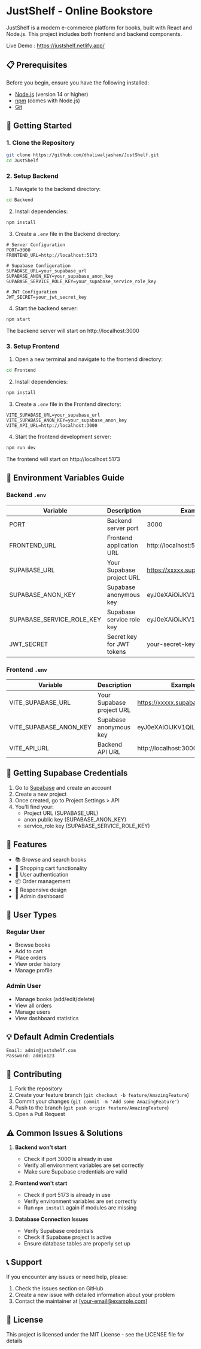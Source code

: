 # JustShelf - Online Bookstore

JustShelf is a modern e-commerce platform for books, built with React and Node.js. This project includes both frontend and backend components.

Live Demo : https://justshelf.netlify.app/

## 📋 Prerequisites

Before you begin, ensure you have the following installed:
- [Node.js](https://nodejs.org/) (version 14 or higher)
- [npm](https://www.npmjs.com/) (comes with Node.js)
- [Git](https://git-scm.com/)

## 🚀 Getting Started

### 1. Clone the Repository

```bash
git clone https://github.com/dhaliwaljashan/JustShelf.git
cd JustShelf
```

### 2. Setup Backend

1. Navigate to the backend directory:
```bash
cd Backend
```

2. Install dependencies:
```bash
npm install
```

3. Create a `.env` file in the Backend directory:
```env
# Server Configuration
PORT=3000
FRONTEND_URL=http://localhost:5173

# Supabase Configuration
SUPABASE_URL=your_supabase_url
SUPABASE_ANON_KEY=your_supabase_anon_key
SUPABASE_SERVICE_ROLE_KEY=your_supabase_service_role_key

# JWT Configuration
JWT_SECRET=your_jwt_secret_key
```

4. Start the backend server:
```bash
npm start
```

The backend server will start on http://localhost:3000

### 3. Setup Frontend

1. Open a new terminal and navigate to the frontend directory:
```bash
cd Frontend
```

2. Install dependencies:
```bash
npm install
```

3. Create a `.env` file in the Frontend directory:
```env
VITE_SUPABASE_URL=your_supabase_url
VITE_SUPABASE_ANON_KEY=your_supabase_anon_key
VITE_API_URL=http://localhost:3000
```

4. Start the frontend development server:
```bash
npm run dev
```

The frontend will start on http://localhost:5173

## 🔑 Environment Variables Guide

### Backend `.env`

| Variable | Description | Example |
|----------|-------------|---------|
| PORT | Backend server port | 3000 |
| FRONTEND_URL | Frontend application URL | http://localhost:5173 |
| SUPABASE_URL | Your Supabase project URL | https://xxxxx.supabase.co |
| SUPABASE_ANON_KEY | Supabase anonymous key | eyJ0eXAiOiJKV1QiLCJhbGciOi... |
| SUPABASE_SERVICE_ROLE_KEY | Supabase service role key | eyJ0eXAiOiJKV1QiLCJhbGciOi... |
| JWT_SECRET | Secret key for JWT tokens | your-secret-key-here |

### Frontend `.env`

| Variable | Description | Example |
|----------|-------------|---------|
| VITE_SUPABASE_URL | Your Supabase project URL | https://xxxxx.supabase.co |
| VITE_SUPABASE_ANON_KEY | Supabase anonymous key | eyJ0eXAiOiJKV1QiLCJhbGciOi... |
| VITE_API_URL | Backend API URL | http://localhost:3000 |

## 🔧 Getting Supabase Credentials

1. Go to [Supabase](https://supabase.com/) and create an account
2. Create a new project
3. Once created, go to Project Settings > API
4. You'll find your:
   - Project URL (SUPABASE_URL)
   - anon public key (SUPABASE_ANON_KEY)
   - service_role key (SUPABASE_SERVICE_ROLE_KEY)

## 📱 Features

- 📚 Browse and search books
- 🛒 Shopping cart functionality
- 👤 User authentication
- 📦 Order management
- 🎨 Responsive design
- 👑 Admin dashboard

## 👥 User Types

### Regular User
- Browse books
- Add to cart
- Place orders
- View order history
- Manage profile

### Admin User
- Manage books (add/edit/delete)
- View all orders
- Manage users
- View dashboard statistics

## 💡 Default Admin Credentials
```
Email: admin@justshelf.com
Password: admin123
```

## 🤝 Contributing

1. Fork the repository
2. Create your feature branch (`git checkout -b feature/AmazingFeature`)
3. Commit your changes (`git commit -m 'Add some AmazingFeature'`)
4. Push to the branch (`git push origin feature/AmazingFeature`)
5. Open a Pull Request

## ⚠️ Common Issues & Solutions

1. **Backend won't start**
   - Check if port 3000 is already in use
   - Verify all environment variables are set correctly
   - Make sure Supabase credentials are valid

2. **Frontend won't start**
   - Check if port 5173 is already in use
   - Verify environment variables are set correctly
   - Run `npm install` again if modules are missing

3. **Database Connection Issues**
   - Verify Supabase credentials
   - Check if Supabase project is active
   - Ensure database tables are properly set up

## 📞 Support

If you encounter any issues or need help, please:
1. Check the issues section on GitHub
2. Create a new issue with detailed information about your problem
3. Contact the maintainer at [your-email@example.com]

## 📄 License

This project is licensed under the MIT License - see the LICENSE file for details 
